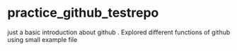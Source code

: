 # practice_github_testrepo
just a basic introduction about github . Explored different functions of github using small example file
